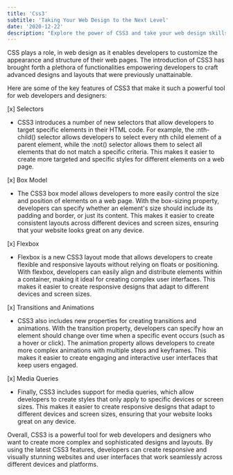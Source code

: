 ```yaml
---
title: 'Css3'
subtitle: 'Taking Your Web Design to the Next Level'
date: '2020-12-22'
description: "Explore the power of CSS3 and take your web design skills to the next level. Our comprehensive guide covers everything you need to know about CSS3, from basic syntax and selectors to advanced techniques like animations and transitions. Learn how to create responsive layouts, customize typography, and optimize your website's performance with CSS3. Discover the latest trends in web design and learn how to apply them to your projects with ease."
---
```


CSS plays a role, in web design as it enables developers to customize the appearance and structure of their web pages. The introduction of CSS3 has brought forth a plethora of functionalities empowering developers to craft advanced designs and layouts that were previously unattainable.

Here are some of the key features of CSS3 that make it such a powerful tool for web developers and designers:

[x] Selectors

-   CSS3 introduces a number of new selectors that allow developers to target specific elements in their HTML code. For example, the :nth-child() selector allows developers to select every nth child element of a parent element, while the :not() selector allows them to select all elements that do not match a specific criteria. This makes it easier to create more targeted and specific styles for different elements on a web page.

[x] Box Model

-   The CSS3 box model allows developers to more easily control the size and position of elements on a web page. With the box-sizing property, developers can specify whether an element's size should include its padding and border, or just its content. This makes it easier to create consistent layouts across different devices and screen sizes, ensuring that your website looks great on any device.

[x] Flexbox

-   Flexbox is a new CSS3 layout mode that allows developers to create flexible and responsive layouts without relying on floats or positioning. With flexbox, developers can easily align and distribute elements within a container, making it ideal for creating complex user interfaces. This makes it easier to create responsive designs that adapt to different devices and screen sizes.

[x] Transitions and Animations

-   CSS3 also includes new properties for creating transitions and animations. With the transition property, developers can specify how an element should change over time when a specific event occurs (such as a hover or click). The animation property allows developers to create more complex animations with multiple steps and keyframes. This makes it easier to create engaging and interactive user interfaces that keep users engaged.

[x] Media Queries

-   Finally, CSS3 includes support for media queries, which allow developers to create styles that only apply to specific devices or screen sizes. This makes it easier to create responsive designs that adapt to different devices and screen sizes, ensuring that your website looks great on any device.

Overall, CSS3 is a powerful tool for web developers and designers who want to create more complex and sophisticated designs and layouts. By using the latest CSS3 features, developers can create responsive and visually stunning websites and user interfaces that work seamlessly across different devices and platforms.

